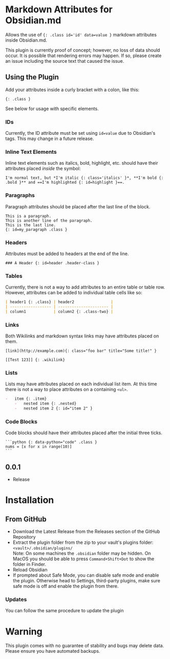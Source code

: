 # Markdown Attributes for Obsidian.md

Allows the use of `{: .class id='id' data=value }` markdown attributes inside Obsidian.md.

This plugin is currently proof of concept; however, no loss of data should occur. It is possible that rendering errors may happen. If so, please create an issue including the source text that caused the issue.

## Using the Plugin

Add your attributes inside a curly bracket with a colon, like this:

`{: .class }`

See below for usage with specific elements.

### IDs

Currently, the ID attribute must be set using `id=value` due to Obsidian's tags. This may change in a future release.

### Inline Text Elements

Inline text elements such as italics, bold, highlight, etc. should have their attributes placed _inside_ the symbol:

```
I'm normal text, but *I'm italic {: class='italics' }*, **I'm bold {: .bold }** and ==I'm highlighted {: id=highlight }==.
```

### Paragraphs

Paragraph attributes should be placed after the last line of the block.

```
This is a paragraph.
This is another line of the paragraph.
This is the last line.
{: id=my_paragraph .class }
```

### Headers

Attributes must be added to headers at the end of the line.

`### A Header {: id=header .header-class }`

### Tables

Currently, there is not a way to add attributes to an entire table or table row. However, attributes can be added to individual table cells like so:

```markdown
| header1 {: .class} | header2                |
| ------------------ | ---------------------- |
| column1            | column2 {: .class-two} |
```

### Links

Both Wikilinks and markdown syntax links may have attributes placed on them.

`[link](http://example.com){: class="foo bar" title="Some title!" }`

`[[Test 123]] {: .wikilink}`

### Lists

Lists may have attributes placed on each individual list item. At this time there is not a way to place attributes on a containing `<ul>`.

```markdown
-   item {: .item}
    -   nested item {: .nested}
    -   nested item 2 {: id="item 2" }
```

### Code Blocks

Code blocks should have their attributes placed after the initial three ticks.

````
```python {: data-python="code" .class }
nums = [x for x in range(10)]
```
````

## 0.0.1

-   Release

# Installation

<!-- ## From within Obsidian

From Obsidian v0.9.8, you can activate this plugin within Obsidian by doing the following:

-   Open Settings > Third-party plugin
-   Make sure Safe mode is **off**
-   Click Browse community plugins
-   Search for this plugin
-   Click Install
-   Once installed, close the community plugins window and activate the newly installed plugin -->

## From GitHub

-   Download the Latest Release from the Releases section of the GitHub Repository
-   Extract the plugin folder from the zip to your vault's plugins folder: `<vault>/.obsidian/plugins/`  
    Note: On some machines the `.obsidian` folder may be hidden. On MacOS you should be able to press `Command+Shift+Dot` to show the folder in Finder.
-   Reload Obsidian
-   If prompted about Safe Mode, you can disable safe mode and enable the plugin.
    Otherwise head to Settings, third-party plugins, make sure safe mode is off and
    enable the plugin from there.

### Updates

You can follow the same procedure to update the plugin

# Warning

This plugin comes with no guarantee of stability and bugs may delete data.
Please ensure you have automated backups.
